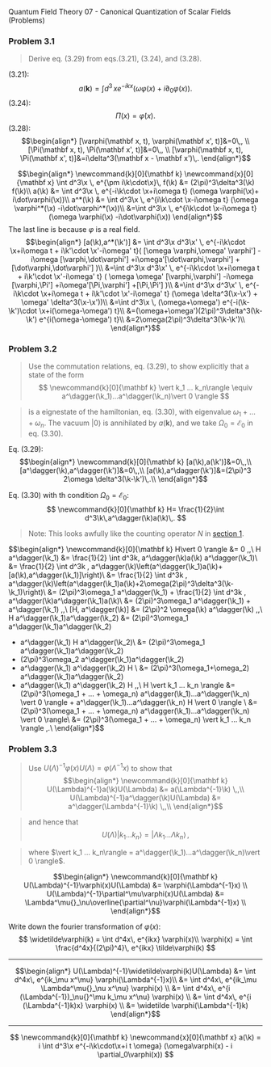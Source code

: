 Quantum Field Theory 07 - Canonical Quantization of Scalar Fields (Problems)

### Problem 3.1
> Derive eq. (3.29) from eqs.(3.21), (3.24), and (3.28).

(3.21):$$a(\mathbf k) = \int d^3\, x e^{-ikx}(\omega\varphi(x) + i\partial_0\varphi(x)).$$
(3.24):$$\Pi(x)=\dot\varphi(x).$$
(3.28):$$\begin{align*}
[\varphi(\mathbf x, t), \varphi(\mathbf x', t)]&=0\,, \\
[\Pi(\mathbf x, t), \Pi(\mathbf x', t)]&=0\,, \\
[\varphi(\mathbf x, t), \Pi(\mathbf x', t)]&=i\delta^3(\mathbf x - \mathbf x')\,.
\end{align*}$$

$$\begin{align*}
\newcommand{k}[0]{\mathbf k}
\newcommand{x}[0]{\mathbf x}
\int d^3\x \, e^{\pm i\k\cdot\x}\, f(\k) &= (2\pi)^3\delta^3(\k) f(\k)\\
a(\k) &= \int d^3\x \, e^{-i\k\cdot \x+i\omega t} (\omega \varphi(\x)+ i\dot\varphi(\x))\\
a^*(\k) &= \int d^3\x \, e^{i\k\cdot \x-i\omega t} (\omega \varphi^*(\x) -i\dot\varphi^*(\x))\\
&=\int d^3\x \, e^{i\k\cdot \x-i\omega t} (\omega \varphi(\x) -i\dot\varphi(\x))
\end{align*}$$
The last line is because $\varphi$ is a real field.
$$\begin{align*}
[a(\k),a^*(\k')]
&= \int d^3\x d^3\x' \, e^{-i\k\cdot \x+i\omega t + i\k'\cdot \x'-i\omega' t}(
        [\omega \varphi,\omega' \varphi']
        -i\omega [\varphi,\dot\varphi']
        +i\omega'[\dot\varphi,\varphi']
        +[\dot\varphi,\dot\varphi']
    )\\
&=\int d^3\x d^3\x' \, e^{-i\k\cdot \x+i\omega t + i\k'\cdot \x'-i\omega' t} (
        \omega \omega' [\varphi,\varphi']
        -i\omega [\varphi,\Pi']
        +i\omega'[\Pi,\varphi']
        +[\Pi,\Pi']
    )\\
&=\int d^3\x d^3\x' \, e^{-i\k\cdot \x+i\omega t + i\k'\cdot \x'-i\omega' t} (\omega \delta^3(\x-\x') + \omega' \delta^3(\x-\x'))\\
&=\int d^3\x \, (\omega+\omega') e^{-i(\k-\k')\cdot \x+i(\omega-\omega') t}\\
&=(\omega+\omega')(2\pi)^3\delta^3(\k-\k') e^{i(\omega-\omega') t}\\
&=2\omega(2\pi)^3\delta^3(\k-\k')\\
\end{align*}$$

### Problem 3.2
> Use the commutation relations, eq. (3.29), to show explicitly that a state of the form
$$
\newcommand{k}[0]{\mathbf k}
\vert k_1 ... k_n\rangle \equiv a^\dagger(\k_1)...a^\dagger(\k_n)\vert 0 \rangle
$$

> is a eignestate of the hamiltonian, eq. (3.30), with eigenvalue $\omega_1 + ... + \omega_n$. The vacuum $\vert 0 \rangle$ is annihilated by $a(\mathbf k)$, and we take $\Omega_0 = \mathcal E_0$ in eq. (3.30).

Eq. (3.29):
$$\begin{align*}
\newcommand{k}[0]{\mathbf k}
[a(\k),a(\k')]&=0\,,\\
[a^\dagger(\k),a^\dagger(\k')]&=0\,,\\
[a(\k),a^\dagger(\k')]&=(2\pi)^3 2\omega \delta^3(\k-\k')\,.\\
\end{align*}$$

Eq. (3.30) with th condition $\Omega_0 = \mathcal E_0$:
$$
\newcommand{k}[0]{\mathbf k}
H= \frac{1}{2}\int d^3\k\,a^\dagger(\k)a(\k)\,.
$$

> Note: This looks awfully like the counting operator $N$ in [section 1](?page=qft-01-problems).

$$\begin{align*}
\newcommand{k}[0]{\mathbf k}
H\vert 0 \rangle &= 0 \,,\\
H a^\dagger(\k_1) &= \frac{1}{2} \int d^3k\, a^\dagger(\k)a(\k) a^\dagger(\k_1)\\
&= \frac{1}{2} \int d^3k \, a^\dagger(\k)\left(a^\dagger(\k_1)a(\k)+[a(\k),a^\dagger(\k_1)]\right)\\
&= \frac{1}{2} \int d^3k \, a^\dagger(\k)\left(a^\dagger(\k_1)a(\k)+2\omega(2\pi)^3\delta^3(\k-\k_1)\right)\\
&= (2\pi)^3\omega_1 a^\dagger(\k_1) +  \frac{1}{2} \int d^3k \, a^\dagger(\k)a^\dagger(\k_1)a(\k)\\
&= (2\pi)^3\omega_1 a^\dagger(\k_1) + a^\dagger(\k_1)  \,,\\
[H, a^\dagger(\k)] &= (2\pi)^2 \omega(\k) a^\dagger(\k) \,,\\
H a^\dagger(\k_1)a^\dagger(\k_2) &= (2\pi)^3\omega_1 a^\dagger(\k_1)a^\dagger(\k_2)
 + a^\dagger(\k_1) H a^\dagger(\k_2)\\
 &= (2\pi)^3\omega_1 a^\dagger(\k_1)a^\dagger(\k_2)
 + (2\pi)^3\omega_2 a^\dagger(\k_1)a^\dagger(\k_2)
 + a^\dagger(\k_1) a^\dagger(\k_2) H \\
 &= (2\pi)^3(\omega_1+\omega_2) a^\dagger(\k_1)a^\dagger(\k_2)
 + a^\dagger(\k_1) a^\dagger(\k_2) H  \,,\\
H \vert k_1 ... k_n \rangle &=
(2\pi)^3(\omega_1 + ... + \omega_n) a^\dagger(\k_1)...a^\dagger(\k_n) \vert 0 \rangle + a^\dagger(\k_1)...a^\dagger(\k_n) H \vert 0 \rangle \\
&= (2\pi)^3(\omega_1 + ... + \omega_n) a^\dagger(\k_1)...a^\dagger(\k_n) \vert 0 \rangle\\
&= (2\pi)^3(\omega_1 + ... + \omega_n) \vert k_1 ... k_n \rangle  \,.\\
\end{align*}$$

### Problem 3.3
> Use $U(\Lambda)^{-1}\varphi(x)U(\Lambda) = \varphi(\Lambda^{-1}x)$ to show that
$$\begin{align*}
\newcommand{k}[0]{\mathbf k}
U(\Lambda)^{-1}a(\k)U(\Lambda) &= a(\Lambda^{-1}\k) \,,\\
U(\Lambda)^{-1}a^\dagger(\k)U(\Lambda) &= a^\dagger(\Lambda^{-1}\k) \,,\\
\end{align*}$$

> and hence that
$$
U(\Lambda)\vert k_1 ... k_n\rangle = \vert \Lambda k_1 ... \Lambda k_n\rangle\,,
$$

> where $\vert k_1 ... k_n\rangle = a^\dagger(\k_1)...a^\dagger(\k_n)\vert 0 \rangle$.

$$\begin{align*}
\newcommand{k}[0]{\mathbf k}
U(\Lambda)^{-1}\varphi(x)U(\Lambda) &= \varphi(\Lambda^{-1}x) \\
U(\Lambda)^{-1}\partial^\mu\varphi(x)U(\Lambda) &= \Lambda^\mu{}_\nu\overline{\partial^\nu}\varphi(\Lambda^{-1}x) \\
\end{align*}$$

Write down the fourier transformation of $\varphi(x)$:
$$
\widetilde\varphi(k) = \int d^4x\, e^{ikx} \varphi(x)\\
\varphi(x) = \int \frac{d^4x}{(2\pi)^4}\, e^{ikx} \tilde\varphi(k)
$$

---

$$\begin{align*}
U(\Lambda)^{-1}\widetilde\varphi(k)U(\Lambda)
&= \int d^4x\, e^{ik_\mu x^\mu} \varphi(\Lambda^{-1}x)\\
&= \int d^4x\, e^{ik_\mu \Lambda^\mu{}_\nu x^\nu} \varphi(x) \\
&= \int d^4x\, e^{i (\Lambda^{-1})_\nu{}^\mu k_\mu x^\nu} \varphi(x) \\
&= \int d^4x\, e^{i (\Lambda^{-1}k)x} \varphi(x) \\
&= \widetilde \varphi(\Lambda^{-1}k)
\end{align*}$$

---

$$
\newcommand{k}[0]{\mathbf k}
\newcommand{x}[0]{\mathbf x}
a(\k) = i \int d^3\x e^{-i\k\cdot\x+i t \omega} (\omega\varphi(x) - i \partial_0\varphi(x))
$$
